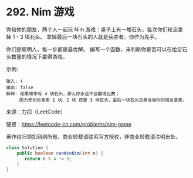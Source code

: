 # 292. Nim 游戏

你和你的朋友，两个人一起玩 Nim 游戏：桌子上有一堆石头，每次你们轮流拿掉 1 - 3 块石头。 拿掉最后一块石头的人就是获胜者。你作为先手。

你们是聪明人，每一步都是最优解。 编写一个函数，来判断你是否可以在给定石头数量的情况下赢得游戏。

示例:

```
输入: 4
输出: false 
解释: 如果堆中有 4 块石头，那么你永远不会赢得比赛；
     因为无论你拿走 1 块、2 块 还是 3 块石头，最后一块石头总是会被你的朋友拿走。
```

来源：力扣（LeetCode）

链接：https://leetcode-cn.com/problems/nim-game

著作权归领扣网络所有。商业转载请联系官方授权，非商业转载请注明出处。

```java
class Solution {
    public boolean canWinNim(int n) {
       return n % 4 != 0; 
    }
}
```